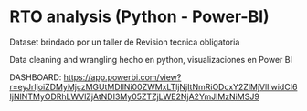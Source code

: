 # RTO analysis (Python - Power-BI)
Dataset brindado por un taller de  Revision tecnica obligatoria 


Data cleaning and wrangling hecho en  python, visualizaciones en Power BI


DASHBOARD: https://app.powerbi.com/view?r=eyJrIjoiZDMyMjczMGUtMDllNi00ZWMxLTljNjItNmRiODcxY2ZlMjVlIiwidCI6IjNlNTMyODRhLWVlZjAtNDI3My05ZTZjLWE2NjA2YmJlMzNiMSJ9
